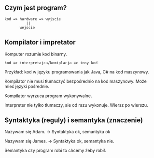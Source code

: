 ## Czym jest program?

    kod => hardware => wyjscie
              ||
           wejscie

## Kompilator i impretator

Komputer rozumie kod binarny.

    kod => interpretajca/komiplacja => inny kod
    
Przykład: kod w języku programowania jak Java, C# na kod maszynowy.

Kompilator nie musi tłumaczyć bezpośrednio na kod maszynowy. Może mieć języki pośrednie.

Kompilator wyrzuca program wykonywalne.

Interpreter nie tylko tłumaczy, ale od razu wykonuje. Wiersz po wierszu.

## Syntaktyka (reguly) i semantyka (znaczenie)

Nazywam się Adam. -> Syntaktyka ok, semantyka ok

Nazywam się James. -> Syntaktyka ok, semantyka nie.

Semantyka czy program robi to chcemy żeby robił.
